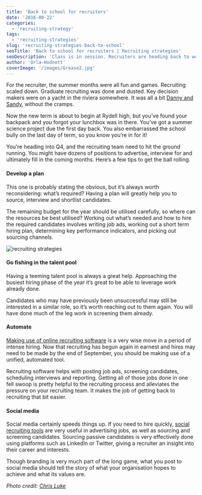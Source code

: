```yaml
---
title: 'Back to school for recruiters'
date: '2016-08-22'
categories:
  - 'recruiting-strategy'
tags:
  - 'recruiting-strategies'
slug: 'recruiting-strategies-back-to-school'
seoTitle: 'Back to school for recruiters | Recruiting strategies'
seoDescription: 'Class is in session. Recruiters are heading back to work. From online recruiting software to recruiting strategies, here are a few lessons for the new term.'
author: 'Orla-Hodnett'
coverImage: '/images/Grease2.jpg'
---
```


For the recruiter, the summer months were all fun and games. Recruiting scaled down. Graduate recruiting was done and dusted. Key decision makers were on a yacht in the riviera somewhere. It was all a bit [Danny and Sandy](https://www.youtube.com/watch?v=7oKPYe53h78), without the cramps.

Now the new term is about to begin at Rydell high, but you’ve found your backpack and you forgot your lunchbox was in there. You’ve got a summer science project due the first day back. You also embarrassed the school bully on the last day of term, so you know you’re in for it!

You're heading into Q4, and the recruiting team need to hit the ground running. You might have dozens of positions to advertise, interview for and ultimately fill in the coming months. Here’s a few tips to get the ball rolling.

#### Develop a plan

This one is probably stating the obvious, but it’s always worth reconsidering: what’s required? Having a plan will greatly help you to source, interview and shortlist candidates.

The remaining budget for the year should be utilised carefully, so where can the resources be best utilised? Working out what’s needed and how to hire the required candidates involves writing job ads, working out a short term hiring plan, determining key performance indicators, and picking out sourcing channels.

![recruiting strategies](/images/grease.jpg)

#### Go fishing in the talent pool

Having a teeming talent pool is always a great help. Approaching the busiest hiring phase of the year it’s great to be able to leverage work already done.

Candidates who may have previously been unsuccessful may still be interested in a similar role, so it’s worth reaching out to them again. You will have done much of the leg work in screening them already.

#### Automate

[Making use of online recruiting software](http://hirehive.io/blog/recruiting-software-small-businesses/) is a very wise move in a period of intense hiring. Now that recruiting has begun again in earnest and hires may need to be made by the end of September, you should be making use of a unified, automated tool.

Recruiting software helps with posting job ads, screening candidates, scheduling interviews and reporting. Getting all of those jobs done in one fell swoop is pretty helpful to the recruiting process and alleviates the pressure on your recruiting team. It makes the job of getting back to recruiting that bit easier.

#### Social media

Social media certainly speeds things up. If you need to hire quickly, [social recruiting tools](http://hirehive.io/blog/social-recruiting-tools/) are very useful in advertising jobs, as well as sourcing and screening candidates. Sourcing passive candidates is very effectively done using platforms such as LinkedIn or Twitter, giving a recruiter an insight into their career and interests.

Though branding is very much part of the long game, what you post to social media should tell the story of what your organisation hopes to achieve and what its values are.

_Photo credit: [Chris Luke](https://www.flickr.com/photos/chrisallen8888/albums/with/72157626370493159)_
